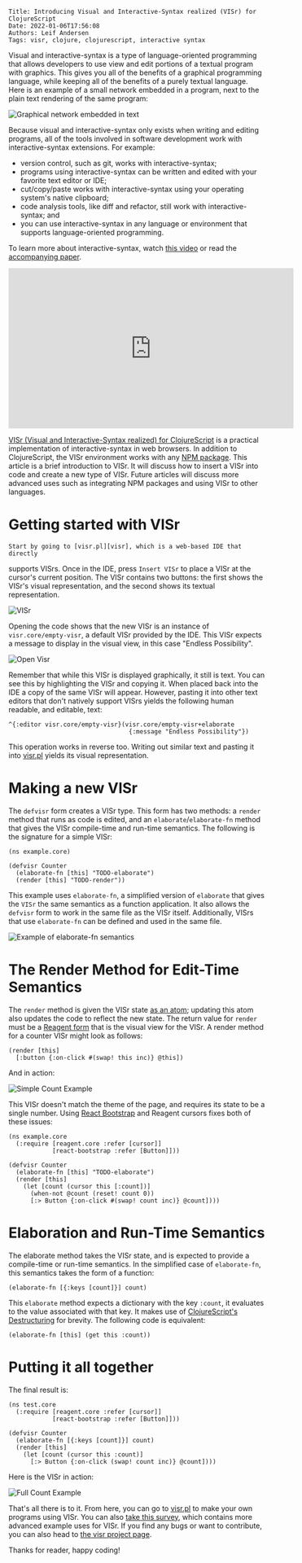     Title: Introducing Visual and Interactive-Syntax realized (VISr) for ClojureScript
    Date: 2022-01-06T17:56:08
    Authors: Leif Andersen
    Tags: visr, clojure, clojurescript, interactive syntax
    
<style>
.caption {
  display: none;
}
</style>

Visual and interactive-syntax is a type of language-oriented programming that
allows developers to use view and edit portions of a textual program with
graphics. This gives you all of the benefits of a graphical programming
language, while keeping all of the benefits of a purely textual language. Here
is an example of a small network embedded in a program, next to the plain text
rendering of the same program:

![Graphical network embedded in text](/img/intro-visr/visr-and-text.png)

Because visual and interactive-syntax only exists when writing and editing
programs, all of the tools involved in software development work with
interactive-syntax extensions. For example:

* version control, such as git, works with interactive-syntax;
* programs using interactive-syntax can be written and edited with your favorite
  text editor or IDE;
* cut/copy/paste works with interactive-syntax using your operating system's
  native clipboard;
* code analysis tools, like diff and refactor, still work with
  interactive-syntax; and
* you can use interactive-syntax in any language or environment that supports
  language-oriented programming.
  
To learn more about interactive-syntax, watch [this video][is-video] or read the
[accompanying paper][is-paper].

<iframe width="560" height="315" src="https://www.youtube-nocookie.com/embed/8htgAxJuK5c" title="YouTube video player" frameborder="0" allow="accelerometer; autoplay; clipboard-write; encrypted-media; gyroscope; picture-in-picture" allowfullscreen></iframe>

[VISr (Visual and Interactive-Syntax realized) for ClojureScript][visr] is a
practical implementation of interactive-syntax in web browsers. In addition to
ClojureScript, the VISr environment works with any [NPM package][npm]. This
article is a brief introduction to VISr. It will discuss how to insert a VISr
into code and create a new type of VISr. Future articles will discuss more
advanced uses such as integrating NPM packages and using VISr to other
languages.

<!-- more -->

# Getting started with VISr
    
    Start by going to [visr.pl][visr], which is a web-based IDE that directly
supports VISrs. Once in the IDE, press `Insert VISr` to place a VISr at the
cursor's current position. The VISr contains two buttons: the first shows the
VISr's visual representation, and the second shows its textual representation.

![VISr](/img/intro-visr/visr.png)

Opening the code shows that the new VISr is an instance of
`visr.core/empty-visr`, a default VISr provided by the IDE. This VISr expects a
message to display in the visual view, in this case "Endless Possibility".

![Open Visr](/img/intro-visr/visr-open.png)

Remember that while this VISr is displayed graphically, it still is text. You
can see this by highlighting the VISr and copying it. When placed back into the
IDE a copy of the same VISr will appear. However, pasting it into other text
editors that don't natively support VISrs yields the following human readable,
and editable, text:

```clojurescript
^{:editor visr.core/empty-visr}(visr.core/empty-visr+elaborate 
                                 {:message "Endless Possibility"})
```

This operation works in reverse too. Writing out similar text and pasting it
into [visr.pl][visr] yields its visual representation.

# Making a new VISr

The `defvisr` form creates a VISr type. This form has two methods: a `render`
method that runs as code is edited, and an `elaborate`/`elaborate-fn` method
that gives the VISr compile-time and run-time semantics. The following is the
signature for a simple VISr:

```clojurescript
(ns example.core)

(defvisr Counter
  (elaborate-fn [this] "TODO-elaborate")
  (render [this] "TODO-render"))
```

This example uses `elaborate-fn`, a simplified version of `elaborate` that gives
the `VISr` the same semantics as a function application. It also allows the
`defvisr` form to work in the same file as the VISr itself. Additionally, VISrs
that use `elaborate-fn` can be defined and used in the same file.

![Example of elaborate-fn semantics](/img/intro-visr/sig.png)


# The Render Method for Edit-Time Semantics

The `render` method is given the VISr state [as an atom][atom]; updating this
atom also updates the code to reflect the new state. The return value for
`render` must be a [Reagent form][reagent] that is the visual view for the VISr.
A render method for a counter VISr might look as follows:

```clojurescript
(render [this]
  [:button {:on-click #(swap! this inc)} @this])
```

And in action:

![Simple Count Example](/img/intro-visr/simpl-count.png)

This VISr doesn't match the theme of the page, and requires its state to be a
single number. Using [React Bootstrap][react-bootstrap] and Reagent cursors
fixes both of these issues:

```clojurescript
(ns example.core
  (:require [reagent.core :refer [cursor]]
            [react-bootstrap :refer [Button]]))
            
(defvisr Counter
  (elaborate-fn [this] "TODO-elaborate")
  (render [this]
    (let [count (cursor this [:count])]
      (when-not @count (reset! count 0))
      [:> Button {:on-click #(swap! count inc)} @count])))
```

# Elaboration and Run-Time Semantics

The elaborate method takes the VISr state, and is expected to provide a
compile-time or run-time semantics. In the simplified case of `elaborate-fn`,
this semantics takes the form of a function:

```clojurescript
(elaborate-fn [{:keys [count]}] count)
```

This `elaborate` method expects a dictionary with the key `:count`, it evaluates
to the value associated with that key. It makes use of [ClojureScript's
Destructuring][destructure] for brevity. The following code is equivalent:

```clojurescript
(elaborate-fn [this] (get this :count))
```

# Putting it all together

The final result is:

```clojurescript
(ns test.core
  (:require [reagent.core :refer [cursor]]
            [react-bootstrap :refer [Button]]))

(defvisr Counter
  (elaborate-fn [{:keys [count]}] count)
  (render [this]
    (let [count (cursor this :count)]
      [:> Button {:on-click (swap! count inc)} @count])))
```


Here is the VISr in action:

![Full Count Example](/img/intro-visr/full-count.png)

That's all there is to it. From here, you can go to [visr.pl][visr] to make your
own programs using VISr. You can also [take this survey][survey], which contains
more advanced example uses for VISr. If you find any bugs or want to contribute,
you can also head to [the visr project page][github].

Thanks for reader, happy coding!


[visr]: https://visr.pl
[npm]: https://www.npmjs.com/
[is-video]: https://www.youtube.com/watch?v=8htgAxJuK5c
[is-paper]: https://dl.acm.org/doi/10.3115/981732.981776
[reagent]: https://reagent-project.github.io/
[atom]: https://clojure.org/reference/atoms
[destructure]: https://clojure.org/guides/destructuring
[react-bootstrap]: https://react-bootstrap.github.io/
[survey]: https://study.visr.pl
[github]: https://github.com/LeifAndersen/interactive-syntax-clojure
